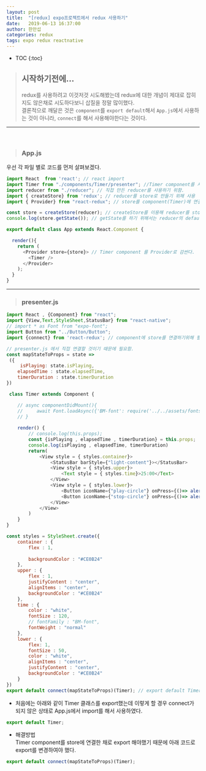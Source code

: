 ```yaml
---
layout: post
title:  "[redux] expo프로젝트에서 redux 사용하기"
date:   2019-06-13 16:37:00
author: 한만섭
categories: redux
tags: expo redux reactnative
---
```


* TOC
{:toc}







> ## 시작하기전에... 
>
> redux를 사용하려고 이것저것 시도해봤는데 redux에 대한 개념이 제대로 잡히지도 않은채로 시도하다보니 삽질을 정말 많이했다.  
> 결론적으로 깨달은 것은 `component`를 `export default`해서 `App.js`에서 사용하는 것이 아니라, `connect`를 해서 사용해야한다는 것이다.  

***

　  

> ### App.js 
우선 각 파일 별로 코드를 먼저 살펴보겠다.  

```javascript
import React  from 'react'; // react import
import Timer from "./components/Timer/presenter"; //Timer component를 사용하기위해 import 
import reducer from "./reducer"; // 직접 만든 reducer를 사용하기 위함. 
import { createStore} from 'redux'; // reducer를 store로 만들기 위해 사용 
import { Provider} from "react-redux"; // store를 component(Timer)에 연결하기 위해 사용 

const store = createStore(reducer); // createStore를 이용해 reducer를 store로 만들어서 const 변수에 넣음. 
console.log(store.getState()); // getState를 하기 위해서는 reducer의 default일 때 state를 주어야함.  // store의 state를 확인하기위한 코드

export default class App extends React.Component {

  render(){
    return (
      <Provider store={store}> // Timer component 를 Provider로 감싼다. 
        <Timer />
      </Provider>
    );  
  }
}
```

***


> ### presenter.js

```javascript
import React , {Component} from "react";
import {View,Text,StyleSheet,StatusBar} from "react-native";
// import * as Font from "expo-font";
import Button from "../Button/Button";
import {connect} from 'react-redux'; // component에 store를 연결하기위해 필요함. 

// presenter.js 에서 직접 연결할 것이기 때문에 필요함. 
const mapStateToProps = state =>
 ({ 
     isPlaying: state.isPlaying,
    elapsedTime : state.elapsedTime,
    timerDuration : state.timerDuration
})

 class Timer extends Component {

    // async componentDidMount(){
    //     await Font.loadAsync({'BM-font': require('../../assets/fonts/BMHANNAPro.ttf')});
    // }
    
    render() {
        // console.log(this.props);
        const {isPlaying , elapsedTime , timerDuration} = this.props;
        console.log(isPlaying , elapsedTime, timerDuration)
        return(
            <View style = { styles.container}>
                <StatusBar barStyle={"light-content"}></StatusBar>
                <View style = { styles.upper}>
                    <Text style = { styles.time}>25:00</Text>
                </View>
                <View style = { styles.lower}>
                    <Button iconName={"play-circle"} onPress={()=> alert("it works")}></Button>
                    <Button iconName={"stop-circle"} onPress={()=> alert("it works")}></Button>
                </View>
            </View>
        )
    }
}

const styles = StyleSheet.create({
    container : {
        flex : 1,
        
        backgroundColor : "#CE0B24"
    },
    upper : {
        flex : 1,
        justifyContent : "center",
        alignItems : "center",
        backgroundColor : "#CE0B24"
    },
    time : {
        color : "white",
        fontSize : 120,
        // fontFamily : "BM-font",
        fontWeight : "normal"
    },
    lower : {
        flex: 1,
        fontSize : 50,
        color : "white",
        alignItems : "center",
        justifyContent : "center",
        backgroundColor : "#CE0B24"
    }
})
export default connect(mapStateToProps)(Timer); // export default Timer; 대신에 connect해서 export해야하는 것이 문제였음. 
```

* 처음에는 아래와 같이 Timer 클래스를 export했는데 이렇게 할 경우 connect가 되지 않은 상태로 App.js에서 import를 해서 사용하였다.
```javascript
export default Timer;
```

* 해결방법   
  Timer component를 store에 연결한 채로 export 해야했기 때문에 아래 코드로 export를 변경하여야 했다.  
 ```javascript
 export default connect(mapStateToProps)(Timer);
 ```




